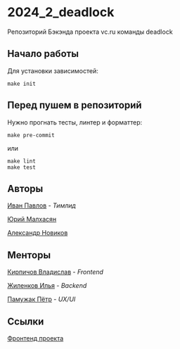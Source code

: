 # 2024_2_deadlock
Репозиторий Бэкэнда проекта vc.ru команды deadlock

## Начало работы

Для установки зависимостей:

```shell
make init
```

## Перед пушем в репозиторий 

Нужно прогнать тесты, линтер и форматтер:

```shell
make pre-commit
```

или

```shell
make lint
make test
```

## Авторы

[Иван Павлов](https://github.com/darleet) - _Тимлид_

[Юрий Малхасян](https://github.com/ujognutsi) 

[Александр Новиков](https://github.com/AlexNov03)

## Менторы

[Кирпичов Владислав](https://github.com/) - _Frontend_

[Жиленков Илья](https://github.com/ilyushkaaa) - _Backend_

[Памужак Пётр](https://github.com/mars444) - _UX/UI_


## Ссылки

[Фронтенд проекта](https://github.com/frontend-park-mail-ru/2024_2_deadlock)


